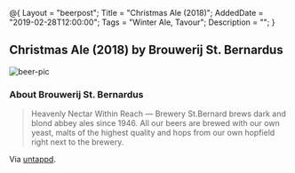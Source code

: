 @{ 
 Layout = "beerpost"; 
 Title = "Christmas Ale (2018)"; 
 AddedDate = "2019-02-28T12:00:00"; 
 Tags = "Winter Ale, Tavour"; 
 Description = ""; 
 } 
 

## Christmas Ale (2018) by Brouwerij St. Bernardus

![beer-pic]

### About Brouwerij St. Bernardus

> Heavenly Nectar Within Reach — Brewery St.Bernard brews dark and blond abbey ales since 1946. All our beers are brewed with our own yeast, malts of the highest quality and hops from our own hopfield right next to the brewery.

Via [untappd][untappd-url].

[untappd-url]: <https://untappd.com/b/brouwerij-st-bernardus-christmas-ale-2018/2851738>
[beer-pic]: https://jasonpowley.com/assets/img/2019-02-28-christmas-ale-2018.jpeg "Christmas Ale (2018) by Brouwerij St. Bernardus"
